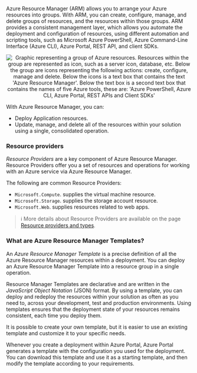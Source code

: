 Azure Resource Manager (ARM) allows you to arrange your Azure resources into groups. With ARM, you can create, configure, manage, and delete groups of resources, and the resources within those groups. ARM provides a consistent management layer, which allows you automate the deployment and configuration of resources, using different automation and scripting tools, such as Microsoft Azure PowerShell, Azure Command-Line Interface (Azure CLI), Azure Portal, REST API, and client SDKs.

<p style="text-align:center;"><img src="../Linked_Image_Files/resouremanager.png" alt="Graphic representing a group of Azure resources. Resources within the group are represented as icon, such as a server icon, database, etc. Below the group are icons representing the following actions: create, configure, manage and delete. Below the icons is a text box that contains the text 'Azure Resource Manager'. Below the text box is a second text box that contains the names of five Azure tools, these are: 'Azure PowerShell, Azure CLI, Azure Portal, REST APIs and Client SDKs'"></p>

With Azure Resource Manager, you can:

- Deploy Application resources.
- Update, manage, and delete all of the resources within your solution using a single, consolidated operation.

### Resource providers

*Resource Providers* are a key component of Azure Resource Manager. Resource Providers offer you a set of resources and operations for working with an Azure service via Azure Resource Manager.

The following are common Resource Providers:

- `Microsoft.Compute`. supplies the virtual machine resource.
- `Microsoft.Storage`. supplies the storage account resource.
- `Microsoft.Web`. supplies resources related to web apps.


> :information_source: More details about Resource Providers are available on the page [Resource providers and types](https://docs.microsoft.com/en-us/azure/azure-resource-manager/resource-manager-supported-services).

### What are Azure Resource Manager Templates?

An *Azure Resource Manager Template* is a precise definition of all the Azure Resource Manager resources within a deployment. You can deploy an Azure Resource Manager Template into a resource group in a single operation.

Resource Manager Templates are declarative and are written in the *JavaScript Object Notation* (JSON) format. By using a template, you can deploy and redeploy the resources within your solution as often as you need to, across your development, test and production environments. Using templates ensures that the deployment state of your resources remains consistent, each time you deploy them.

It is possible to create your own template, but it is easier to use an existing template and customize it to your specific needs.

Whenever you create a deployment within Azure Portal, Azure Portal generates a template with the configuration you used for the deployment. You can download this template and use it as a starting template, and then modify the template according to your requirements.
